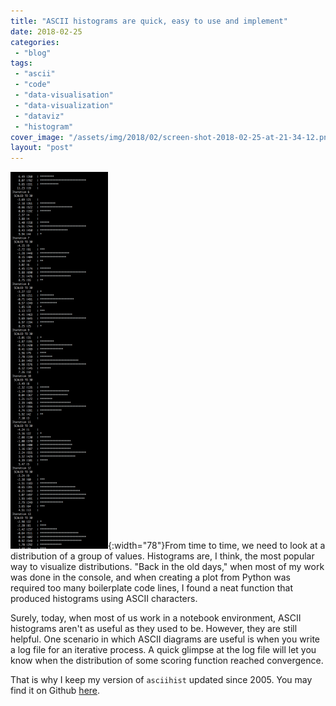 ```yaml
---
title: "ASCII histograms are quick, easy to use and implement"
date: 2018-02-25
categories: 
 - "blog"
tags: 
 - "ascii"
 - "code"
 - "data-visualisation"
 - "data-visualization"
 - "dataviz"
 - "histogram"
cover_image: "/assets/img/2018/02/screen-shot-2018-02-25-at-21-34-12.png"
layout: "post"
---
```


![Screen Shot 2018-02-25 at 21.25.32](/assets/img/2018/02/screen-shot-2018-02-25-at-21-25-32.png){:width="78"}From time to time, we need to look at a distribution of a group of values. Histograms are, I think, the most popular way to visualize distributions. "Back in the old days," when most of my work was done in the console, and when creating a plot from Python was required too many boilerplate code lines, I found a neat function that produced histograms using ASCII characters.

Surely, today, when most of us work in a notebook environment, ASCII histograms aren't as useful as they used to be. However, they are still helpful. One scenario in which ASCII diagrams are useful is when you write a log file for an iterative process. A quick glimpse at the log file will let you know when the distribution of some scoring function reached convergence.

That is why I keep my version of `asciihist` updated since 2005. You may find it on Github [here](https://gist.github.com/bgbg/608d9ef4fd75032731651257fe67fc81).
